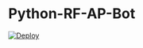 # Python-RF-AP-Bot

[![Deploy](https://www.herokucdn.com/deploy/button.svg)](https://heroku.com/deploy?template=https://github.com/DevangJainPersonal/Python-RF-AP-Bot)

